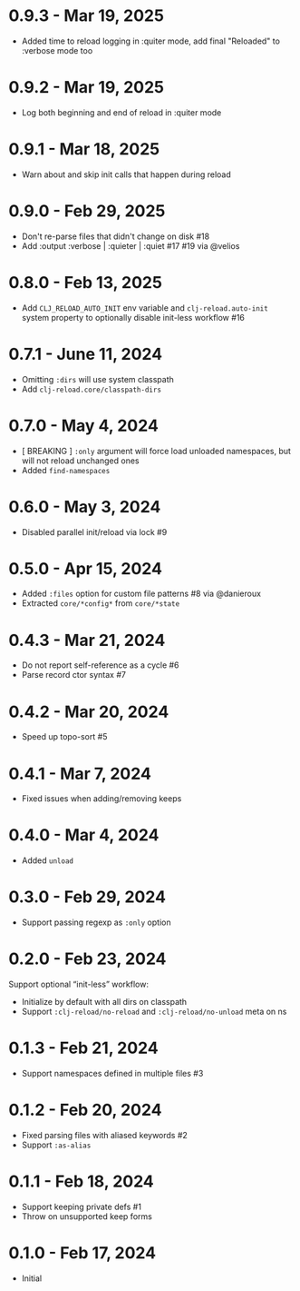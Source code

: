 # 0.9.3 - Mar 19, 2025

- Added time to reload logging in :quiter mode, add final "Reloaded" to :verbose mode too

# 0.9.2 - Mar 19, 2025

- Log both beginning and end of reload in :quiter mode

# 0.9.1 - Mar 18, 2025

- Warn about and skip init calls that happen during reload

# 0.9.0 - Feb 29, 2025

- Don't re-parse files that didn't change on disk #18
- Add :output :verbose | :quieter | :quiet #17 #19 via @velios

# 0.8.0 - Feb 13, 2025

- Add `CLJ_RELOAD_AUTO_INIT` env variable and `clj-reload.auto-init` system property to optionally disable init-less workflow #16

# 0.7.1 - June 11, 2024

- Omitting `:dirs` will use system classpath
- Add `clj-reload.core/classpath-dirs`

# 0.7.0 - May 4, 2024

- [ BREAKING ] `:only` argument will force load unloaded namespaces, but will not reload unchanged ones
- Added `find-namespaces`

# 0.6.0 - May 3, 2024

- Disabled parallel init/reload via lock #9

# 0.5.0 - Apr 15, 2024

- Added `:files` option for custom file patterns #8 via @danieroux
- Extracted `core/*config*` from `core/*state`

# 0.4.3 - Mar 21, 2024

- Do not report self-reference as a cycle #6
- Parse record ctor syntax #7

# 0.4.2 - Mar 20, 2024

- Speed up topo-sort #5

# 0.4.1 - Mar 7, 2024

- Fixed issues when adding/removing keeps

# 0.4.0 - Mar 4, 2024

- Added `unload`

# 0.3.0 - Feb 29, 2024

- Support passing regexp as `:only` option

# 0.2.0 - Feb 23, 2024

Support optional “init-less” workflow:

- Initialize by default with all dirs on classpath
- Support `:clj-reload/no-reload` and `:clj-reload/no-unload` meta on ns

# 0.1.3 - Feb 21, 2024

- Support namespaces defined in multiple files #3

# 0.1.2 - Feb 20, 2024

- Fixed parsing files with aliased keywords #2
- Support `:as-alias`

# 0.1.1 - Feb 18, 2024

- Support keeping private defs #1
- Throw on unsupported keep forms

# 0.1.0 - Feb 17, 2024

- Initial